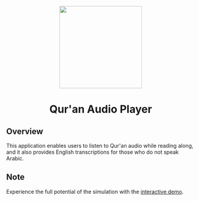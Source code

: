 <p align="center"><img src="https://github.com/user-attachments/assets/24697d32-eea1-44cb-9d96-596139ca8b5b" width="220"></p>
<h1 align="center">Qur'an Audio Player</h1>
<h2>Overview</h2>
<p>This application enables users to listen to Qur'an audio while reading along, and it also provides English transcriptions for those who do not speak Arabic.</p>
<h2>Note</h2>
<p>Experience the full potential of the simulation with the <a href="https://mahmoud46.github.io/Qur-an-Audio-Player/">interactive demo</a>.</p>
